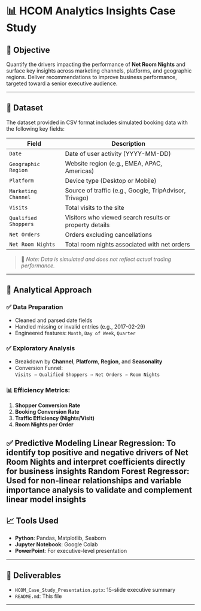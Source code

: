 # 📊 HCOM Analytics Insights Case Study

## 🎯 Objective
Quantify the drivers impacting the performance of **Net Room Nights** and surface key insights across marketing channels, platforms, and geographic regions. Deliver recommendations to improve business performance, targeted toward a senior executive audience.

---

## 📁 Dataset
The dataset provided in CSV format includes simulated booking data with the following key fields:

| Field               | Description                                                     |
|--------------------|-----------------------------------------------------------------|
| `Date`             | Date of user activity (YYYY-MM-DD)                              |
| `Geographic Region`| Website region (e.g., EMEA, APAC, Americas)                     |
| `Platform`         | Device type (Desktop or Mobile)                                 |
| `Marketing Channel`| Source of traffic (e.g., Google, TripAdvisor, Trivago)          |
| `Visits`           | Total visits to the site                                        |
| `Qualified Shoppers`| Visitors who viewed search results or property details         |
| `Net Orders`       | Orders excluding cancellations                                  |
| `Net Room Nights`  | Total room nights associated with net orders                    |

> 🔐 *Note: Data is simulated and does not reflect actual trading performance.*

---

## 🧠 Analytical Approach

### ✅ Data Preparation
- Cleaned and parsed date fields
- Handled missing or invalid entries (e.g., 2017-02-29)
- Engineered features: `Month`, `Day of Week`, `Quarter`

### ✅ Exploratory Analysis
- Breakdown by **Channel**, **Platform**, **Region**, and **Seasonality**
- Conversion Funnel:  
  `Visits → Qualified Shoppers → Net Orders → Room Nights`

### 📊 Efficiency Metrics:
1. **Shopper Conversion Rate**  
2. **Booking Conversion Rate**  
3. **Traffic Efficiency (Nights/Visit)**  
4. **Room Nights per Order**

✅ Predictive Modeling
Linear Regression: To identify top positive and negative drivers of Net Room Nights and interpret coefficients directly for business insights
Random Forest Regressor: Used for non-linear relationships and variable importance analysis to validate and complement linear model insights
---

## 📈 Tools Used
- **Python**: Pandas, Matplotlib, Seaborn  
- **Jupyter Notebook**: Google Colab  
- **PowerPoint**: For executive-level presentation  

---

## 📝 Deliverables
- `HCOM_Case_Study_Presentation.pptx`: 15-slide executive summary  
- `README.md`: This file  

---


